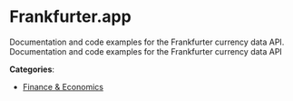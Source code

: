 # Frankfurter.app

Documentation and code examples for the Frankfurter currency data API.  Documentation and code examples for the Frankfurter currency data API

**Categories**:

- [Finance & Economics](https://github/apis-list/apis-list#finance-and-economics)




